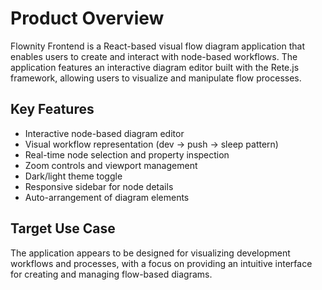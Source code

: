 # Product Overview

Flownity Frontend is a React-based visual flow diagram application that enables users to create and interact with node-based workflows. The application features an interactive diagram editor built with the Rete.js framework, allowing users to visualize and manipulate flow processes.

## Key Features

- Interactive node-based diagram editor
- Visual workflow representation (dev → push → sleep pattern)
- Real-time node selection and property inspection
- Zoom controls and viewport management
- Dark/light theme toggle
- Responsive sidebar for node details
- Auto-arrangement of diagram elements

## Target Use Case

The application appears to be designed for visualizing development workflows and processes, with a focus on providing an intuitive interface for creating and managing flow-based diagrams.